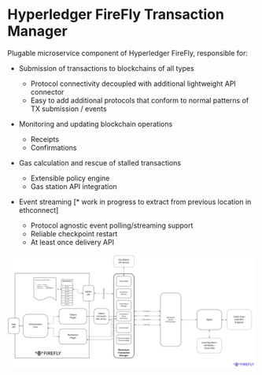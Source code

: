 # Hyperledger FireFly Transaction Manager

Plugable microservice component of Hyperledger FireFly, responsible for:

- Submission of transactions to blockchains of all types
  - Protocol connectivity decoupled with additional lightweight API connector
  - Easy to add additional protocols that conform to normal patterns of TX submission / events

- Monitoring and updating blockchain operations
  - Receipts
  - Confirmations

- Gas calculation and rescue of stalled transactions
  - Extensible policy engine
  - Gas station API integration

- Event streaming [* work in progress to extract from previous location in ethconnect]
  - Protocol agnostic event polling/streaming support
  - Reliable checkpoint restart
  - At least once delivery API

![Hyperledger FireFly Transaction Manager](./images/firefly_transaction_manager.jpg)

